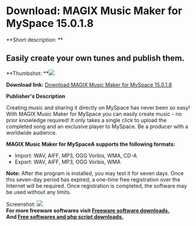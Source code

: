 # Download: MAGIX Music Maker for MySpace 15.0.1.8

**Short description: **

## Easily create your own tunes and publish them.

  
**Thumbshot: **![](http://www.freewarefiles.com/screenshot/magixmmkrmyspace_md.jpg)   
  
**Download link:** [Download MAGIX Music Maker for MySpace 15.0.1.8](http://freesoftwares.boysofts.com/MAGIX-Music-Maker-for-MySpace_program_50714.html)  
  

**Publisher's Description**  
  

Creating music and sharing it directly on MySpace has never been so easy! With
MAGIX Music Maker for MySpace you can easily create music - no prior knowledge
required! It only takes a single click to upload the completed song and an
exclusive player to MySpace. Be a producer with a worldwide audience.

**MAGIX Music Maker for MySpaceA supports the following formats:**

  * Import: WAV, AIFF, MP3, OGG Vorbis, WMA, CD-A 
  * Export: WAV, AIFF, MP3, OGG Vorbis, WMA 

**Note:** After the program is installed, you may test it for seven days. Once this seven-day period has expired, a one-time free registration over the Internet will be required. Once registration is completed, the software may be used without any limits.

  
  
Screenshot: ![](http://www.freewarefiles.com/screenshot/magixmmkrmyspace.jpg)  
**For more freeware softwares visit [Freeware software downloads.](http://freesoftwares.boysofts.com/)**   
**And [Free softwares and php script downloads.](http://www.boysofts.com/)**

